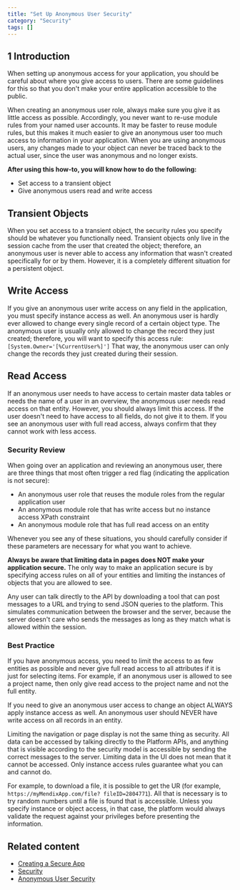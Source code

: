 ```yaml
---
title: "Set Up Anonymous User Security"
category: "Security"
tags: []
---
```


## 1 Introduction

When setting up anonymous access for your application, you should be careful about where you give access to users. There are some guidelines for this so that you don't make your entire application accessible to the public.

When creating an anonymous user role, always make sure you give it as little access as possible. Accordingly, you never want to re-use module rules from your named user accounts. It may be faster to reuse module rules, but this makes it much easier to give an anonymous user too much access to information in your application. When you are using anonymous users, any changes made to your object can never be traced back to the actual user, since the user was anonymous and no longer exists.

**After using this how-to, you will know how to do the following:**  

* Set access to a transient object
* Give anonymous users read and write access

## Transient Objects

When you set access to a transient object, the security rules you specify should be whatever you functionally need. Transient objects only live in the session cache from the user that created the object; therefore, an anonymous user is never able to access any information that wasn't created specifically for or by them. However, it is a completely different situation for a persistent object.

## Write Access

If you give an anonymous user write access on any field in the application, you must specify instance access as well. An anonymous user is hardly ever allowed to change every single record of a certain object type. The anonymous user is usually only allowed to change the record they just created; therefore, you will want to specify this access rule: `[System.Owner='[%CurrentUser%]']` That way, the anonymous user can only change the records they just created during their session. 

## Read Access

If an anonymous user needs to have access to certain master data tables or needs the name of a user in an overview, the anonymous user needs read access on that entity. However, you should always limit this access. If the user doesn't need to have access to all fields, do not give it to them. If you see an anonymous user with full read access, always confirm that they cannot work with less access.

### Security Review

When going over an application and reviewing an anonymous user, there are three things that most often trigger a red flag (indicating the application is not secure):

* An anonymous user role that reuses the module roles from the regular application user
* An anonymous module role that has write access but no instance access XPath constraint
* An anonymous module role that has full read access on an entity

Whenever you see any of these situations, you should carefully consider if these parameters are necessary for what you want to achieve.

**Always be aware that limiting data in pages does NOT make your application secure.** The only way to make an application secure is by specifying access rules on all of your entities and limiting the instances of objects that you are allowed to see.

Any user can talk directly to the API by downloading a tool that can post messages to a URL and trying to send JSON queries to the platform. This simulates communication between the browser and the server, because the server doesn't care who sends the messages as long as they match what is allowed within the session.

### Best Practice 

If you have anonymous access, you need to limit the access to as few entities as possible and never give full read access to all attributes if it is just for selecting items. For example, if an anonymous user is allowed to see a project name, then only give read access to the project name and not the full entity.

If you need to give an anonymous user access to change an object ALWAYS apply instance access as well. An anonymous user should NEVER have write access on all records in an entity. 

Limiting the navigation or page display is not the same thing as security. All data can be accessed by talking directly to the Platform APIs, and anything that is visible according to the security model is accessible by sending the correct messages to the server. Limiting data in the UI does not mean that it cannot be accessed. Only instance access rules guarantee what you can and cannot do.

For example, to download a file, it is possible to get the UR (for example, `https://myMendixApp.com/file? fileID=2804771`). All that is necessary is to try random numbers until a file is found that is accessible. Unless you specify instance or object access, in that case, the platform would always validate the request against your privileges before presenting the information.

## Related content

* [Creating a Secure App](create-a-secure-app)
* [Security](security)
* [Anonymous User Security](set-up-anonymous-user-security)
